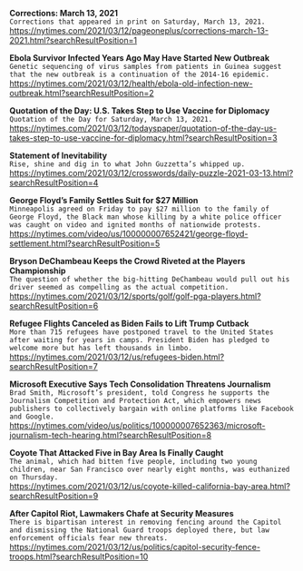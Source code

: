 **Corrections: March 13, 2021**\
`Corrections that appeared in print on Saturday, March 13, 2021.`\
https://nytimes.com/2021/03/12/pageoneplus/corrections-march-13-2021.html?searchResultPosition=1

**Ebola Survivor Infected Years Ago May Have Started New Outbreak**\
`Genetic sequencing of virus samples from patients in Guinea suggest that the new outbreak is a continuation of the 2014-16 epidemic.`\
https://nytimes.com/2021/03/12/health/ebola-old-infection-new-outbreak.html?searchResultPosition=2

**Quotation of the Day: U.S. Takes Step to Use Vaccine for Diplomacy**\
`Quotation of the Day for Saturday, March 13, 2021.`\
https://nytimes.com/2021/03/12/todayspaper/quotation-of-the-day-us-takes-step-to-use-vaccine-for-diplomacy.html?searchResultPosition=3

**Statement of Inevitability**\
`Rise, shine and dig in to what John Guzzetta’s whipped up.`\
https://nytimes.com/2021/03/12/crosswords/daily-puzzle-2021-03-13.html?searchResultPosition=4

**George Floyd’s Family Settles Suit for $27 Million**\
`Minneapolis agreed on Friday to pay $27 million to the family of George Floyd, the Black man whose killing by a white police officer was caught on video and ignited months of nationwide protests.`\
https://nytimes.com/video/us/100000007652421/george-floyd-settlement.html?searchResultPosition=5

**Bryson DeChambeau Keeps the Crowd Riveted at the Players Championship**\
`The question of whether the big-hitting DeChambeau would pull out his driver seemed as compelling as the actual competition.`\
https://nytimes.com/2021/03/12/sports/golf/golf-pga-players.html?searchResultPosition=6

**Refugee Flights Canceled as Biden Fails to Lift Trump Cutback**\
`More than 715 refugees have postponed travel to the United States after waiting for years in camps. President Biden has pledged to welcome more but has left thousands in limbo.`\
https://nytimes.com/2021/03/12/us/refugees-biden.html?searchResultPosition=7

**Microsoft Executive Says Tech Consolidation Threatens Journalism**\
`Brad Smith, Microsoft’s president, told Congress he supports the Journalism Competition and Protection Act, which empowers news publishers to collectively bargain with online platforms like Facebook and Google.`\
https://nytimes.com/video/us/politics/100000007652363/microsoft-journalism-tech-hearing.html?searchResultPosition=8

**Coyote That Attacked Five in Bay Area Is Finally Caught**\
`The animal, which had bitten five people, including two young children, near San Francisco over nearly eight months, was euthanized on Thursday.`\
https://nytimes.com/2021/03/12/us/coyote-killed-california-bay-area.html?searchResultPosition=9

**After Capitol Riot, Lawmakers Chafe at Security Measures**\
`There is bipartisan interest in removing fencing around the Capitol and dismissing the National Guard troops deployed there, but law enforcement officials fear new threats.`\
https://nytimes.com/2021/03/12/us/politics/capitol-security-fence-troops.html?searchResultPosition=10

